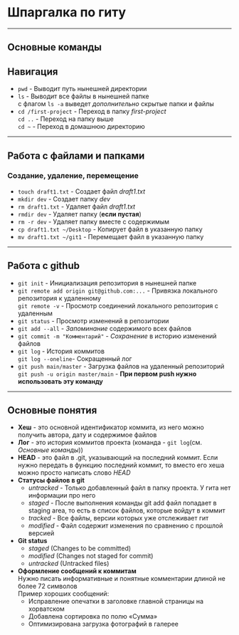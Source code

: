 # Шпаргалка по гиту

---
## Основные команды
## Навигация
* `pwd` - Выводит путь нынешней директории
* `ls` - Выводит все файлы в нынешней папке  
   с флагом `ls -a` выведет *дополнительно* скрытые папки и файлы
* `cd /first-project` - Переход в папку *first-project*  
  `cd ..` - Переход на папку выше  
  `cd ~` - Переход в домашнюю директорию

---
## Работа с файлами и папками
### Создание, удаление, перемещение
* `touch draft1.txt` - Создает файл *draft1.txt*
* `mkdir dev` - Создает папку *dev*
* `rm draft1.txt` - Удаляет файл *draft1.txt*
* `rmdir dev` - Удаляет папку (**если пустая**)
* `rm -r dev` - Удаляет папку вместе с содержимым
* `cp draft1.txt ~/Desktop` - Копирует файл в указанную папку
* `mv draft1.txt ~/git1` - Перемещает файл в указанную папку

---
## Работа с github
* `git init` - Инициализация репозитория в нынешней папке
* `git remote add origin git@github.com:...` - Привязка локального репозитория к удаленному  
  `git remote -v` - Просмотр соединений локального репозитория с удаленным
* `git status` - Просмотр изменений в репозитории
* `git add --all` - *Запоминание* содержимого всех файлов
* `git commit -m "Комментарий"` - *Сохранение* в историю изменений файлов
* `git log` - История коммитов  
  `git log --oneline`- Сокращенный лог
* `git push main/master` - Загрузка файлов на удаленный репозиторий  
  `git push -u origin master/main` - __При первом push нужно использовать эту команду__
  
---
## Основные понятия
* **Хеш** - это основной идентификатор коммита,
из него можно получить автора, дату и содержимое файлов
* **Лог** - это история коммитов проекта (команда - `git log`(см. *Основные команды*))
* **HEAD** - это файл в .git, указывающий на последний коммит.  Если нужно передать в функцию
последний коммит, то вместо его хеша можно просто написать слово *HEAD*
* **Статусы файлов в git**  
  * *untracked* - Только добавленный файл в папку проекта. У гита нет информации про него  
  * *staged* - После выполнения команды git add файл попадает в staging area,
то есть в список файлов, которые войдут в коммит
  * *tracked* - Все файлы, версии которых уже отслеживает гит
  * *modified* - Файл содержит изменения по сравнению с прошлой версией
* **Git status**
  * *staged* (Changes to be committed)
  * *modified* (Changes not staged for commit)
  * *untracked* (Untracked files)
* **Оформление сообщений к коммитам**  
  Нужно писать информативные и понятные комментарии длиной не более 72 символов  
  Пример хороших сообщений:
  * Исправление опечатки в заголовке главной страницы на хорватском
  * Добавлена сортировка по полю «Сумма»
  * Оптимизирована загрузка фотографий в галерее